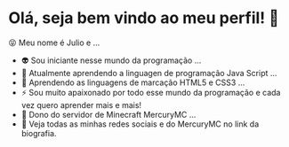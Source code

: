<!-- ### Hi There! 👋
-->
<!--
**mazarottoo/mazarottoo** is a ✨ _special_ ✨ repository because its `README.md` (this file) appears on your GitHub profile.

Here are some ideas to get you started:

- 🔭 I’m currently working on ...
- 🌱 I’m currently learning ...
- 👯 I’m looking to collaborate on ...
- 🤔 I’m looking for help with ...
- 💬 Ask me about ...
- 📫 How to reach me: ...
- 😄 Pronouns: ...
- ⚡ Fun fact: ...
-->

# Olá, seja bem vindo ao meu perfil! 👋

😝 Meu nome é Julio e ...

- 👽 Sou iniciante nesse mundo da programação ...
- 🧐 Atualmente aprendendo a linguagen de programação Java Script ...
- 🤖 Aprendendo as linguagens de marcação HTML5 e CSS3 ...
- ⚡ Sou muito apaixonado por todo esse mundo da programação e cada vez quero aprender mais e mais!
- 🤑 Dono do servidor de Minecraft MercuryMC ...
- 🤗 Veja todas as minhas redes sociais e do MercuryMC no link da biografia.

